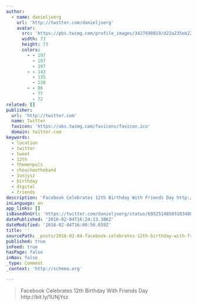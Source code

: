 ```yaml
---
author:
  - name: danieljoerg
    url: 'http://twitter.com/danieljoerg'
    avatar:
      src: 'https://pbs.twimg.com/profile_images/3427690819/d22a235eb228db883dc817e716d4191f_bigger.jpeg'
      width: 73
      height: 73
      colors:
        - - 197
          - 197
          - 197
        - - 143
          - 135
          - 130
        - - 86
          - 77
          - 72
related: []
publisher:
  url: 'http://twitter.com'
  name: Twitter
  favicon: 'https://abs.twimg.com/favicons/favicon.ico'
  domain: twitter.com
keywords:
  - location
  - twitter
  - tweet
  - 12th
  - themenpuls
  - choochootheband
  - 1unjysz
  - birthday
  - digital
  - friends
description: 'Facebook Celebrates 12th Birthday With Friends Day http://bit.ly/1UNjYsz'
inLanguage: en
app_links: []
isBasedOnUrl: 'https://twitter.com/danieljoerg/status/695251485031034881'
datePublished: '2016-02-04T16:24:13.386Z'
dateModified: '2016-02-04T16:00:56.659Z'
title: ''
sourcePath: _posts/2016-02-04-facebook-celebrates-12th-birthday-with-friends-day-httpbi.md
published: true
inFeed: true
hasPage: false
inNav: false
_type: Comment
_context: 'http://schema.org'

---
```

> Facebook Celebrates 12th Birthday With Friends Day http&colon;&sol;&sol;bit&period;ly&sol;1UNjYsz